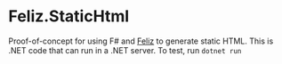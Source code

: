 # Feliz.StaticHtml

Proof-of-concept for using F# and [Feliz](https://zaid-ajaj.github.io/Feliz/) to generate static HTML. This is .NET code that can run in a .NET server. To test, run `dotnet run`